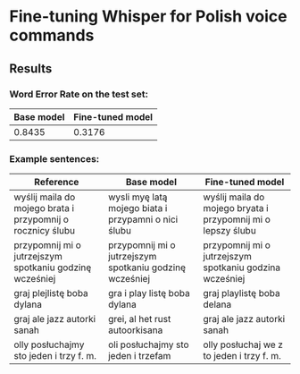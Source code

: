 # Fine-tuning Whisper for Polish voice commands

## Results
### Word Error Rate on the test set:

| Base model | Fine-tuned model |
|------------|------------------|
| 0.8435 | 0.3176 |

### Example sentences:

| Reference | Base model | Fine-tuned model |
|-----------|------------|------------------|
| wyślij maila do mojego brata i przypomnij o rocznicy ślubu | wysli myę latą mojego biata i przypamni o nici ślubu | wyślij maila do mojego bryata i przypomnij mi o lepszy ślubu |
| przypomnij mi o jutrzejszym spotkaniu godzinę wcześniej | przypomnij mi o jutrzejszym spotkaniu godzinę wcześniej |  przypomnij mi o jutrzejszym spotkaniu godzina wcześniej |
| graj plejlistę boba dylana | gra i play listę boba dylana | graj playlistę boba delana |
| graj ale jazz autorki sanah | grei, al het rust autoorkisana | graj ale jazz autorki sanah |
| olly posłuchajmy sto jeden i trzy f. m. | oli posłuchajmy sto jeden i trzefam | olly posłuchaj we z to jeden i trzy f. m. |
